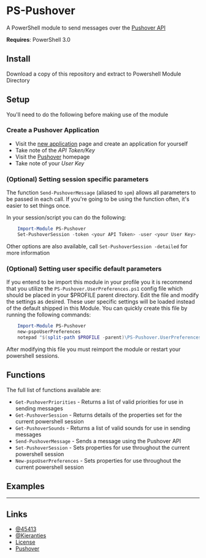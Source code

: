 PS-Pushover
====================

A PowerShell module to send messages over the [Pushover API]

**Requires**: PowerShell 3.0

Install
-------

Download a copy of this repository and extract to Powershell Module Directory

Setup
-----
You'll need to do the following before making use of the module

### Create a Pushover Application

+ Visit the [new application] page and create an application for yourself
+ Take note of the _API Token/Key_
+ Visit the [Pushover] homepage
+ Take note of your _User Key_

### (Optional) Setting session specific parameters

The function ``Send-PushoverMessage`` (aliased to ``spm``) allows all parameters to be passed in each call.
If you're going to be using the function often, it's easier to set things once.

In your session/script you can do the following:
    
```powershell 
    Import-Module PS-Pushover
    Set-PushoverSession -token <your API Token> -user <your User Key>
```

Other options are also available, call ``Set-PushoverSession -detailed`` for more information

### (Optional) Setting user specific default parameters

If you entend to be import this module in your profile you it is recommend that you utilize the
``PS-Pushover.UserPreferences.ps1`` config file which should be placed in your $PROFILE parent directory. 
Edit the file and modify the settings as desired. These user specific settings will be loaded 
instead of the default shipped in this Module. You can quickly create this file by running the following commands:

```powershell        
    Import-Module PS-Pushover
    new-pspoUserPreferences
    notepad "$(split-path $PROFILE -parent)\PS-Pushover.UserPreferences.ps1"
```        
After modifying this file you must reimport the module or restart your powershell sessions.   

Functions
---------

The full list of functions available are:

+ ``Get-PushoverPriorities`` - Returns a list of valid priorities for use in sending messages
+ ``Get-PushoverSession`` - Returns details of the properties set for the current powershell session
+ ``Get-PushoverSounds`` - Returns a list of valid sounds for use in sending messages
+ ``Send-PushoverMessage`` - Sends a message using the Pushover API
+ ``Set-PushoverSession`` - Sets properties for use throughout the current powershell session
+ ``New-pspoUserPreferences`` - Sets properties for use throughout the current powershell session

Examples
--------


-----

Links
-------
+ [@45413]
+ [@Kieranties]
+ [License]
+ [Pushover]

[@45413]: https://github.com/45413
[@Kieranties]: http://twitter.com/kieranties
[License]: https://raw.githubusercontent.com/45413/PS-Pushover/master/LICENSE.md
[Pushover]: https://pushover.net/
[Pushover API]: https://pushover.net/api
[new application]: https://pushover.net/apps/build